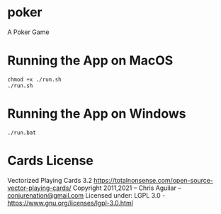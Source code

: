# poker
A Poker Game

# Running the App on MacOS
```
chmod +x ./run.sh
./run.sh
```

# Running the App on Windows
```
./run.bat
```



# Cards License
Vectorized Playing Cards 3.2
https://totalnonsense.com/open-source-vector-playing-cards/
Copyright 2011,2021 – Chris Aguilar – conjurenation@gmail.com
Licensed under: LGPL 3.0 - https://www.gnu.org/licenses/lgpl-3.0.html

